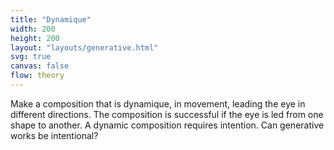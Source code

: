 ```yaml
---
title: "Dynamique"
width: 200
height: 200
layout: "layouts/generative.html"
svg: true
canvas: false
flow: theory
---
```


Make a composition that is dynamique, in movement, leading the eye in different directions. The composition is successful if the eye is led from one shape to another. A dynamic composition requires intention. Can generative works be intentional?
